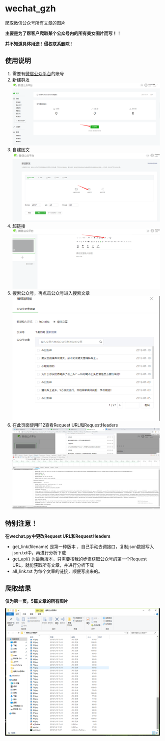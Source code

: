 # wechat_gzh

爬取微信公众号所有文章的图片



**主要是为了帮客户爬取某个公众号内的所有美女图片而写！！**

**并不知道具体用途！侵权联系删除！**



## 使用说明
1. 需要有[微信公众平台](https://mp.weixin.qq.com)的账号
2. 新建群发![](https://raw.githubusercontent.com/yanshigou/yanshigou.github.io/master/img/t/gzh1.png)
3. 自建图文![](https://raw.githubusercontent.com/yanshigou/yanshigou.github.io/master/img/t/gzh2.png)
4. 超链接![](https://raw.githubusercontent.com/yanshigou/yanshigou.github.io/master/img/t/gzh3.png)
5. 搜索公众号，再点击公众号进入搜索文章![](https://raw.githubusercontent.com/yanshigou/yanshigou.github.io/master/img/t/gzh4.png)
6. 在此页面使用F12查看Request URL和RequestHeaders![](https://raw.githubusercontent.com/yanshigou/yanshigou.github.io/master/img/t/gzh5.png)



## 特别注意！

 **在wechat.py中更改Request URL和RequestHeaders**



* get_link(filename) 	是第一种版本 ，自己手动去调接口，复制json数据写入json.txt中，再进行分析下载
* get_api()                         为最新版本，只需要按我的步骤获取公众号的第一个Request URL，就能获取所有文章，并进行分析下载
* all_link.txt                      为每个文章的链接，顺便写出来的。



## 爬取结果

**仅为第一页，5篇文章的所有图片**

![](https://raw.githubusercontent.com/yanshigou/yanshigou.github.io/master/img/t/gzh6.png)